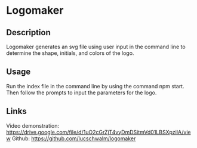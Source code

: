 # Logomaker
## Description
Logomaker generates an svg file using user input in the command line to determine the shape, initials, and colors of the logo.

## Usage 
Run the index file in the command line by using the command npm start. Then follow the prompts to input the parameters for the logo.

## Links
Video demonstration: https://drive.google.com/file/d/1uO2cGrZjT4vyDmDSitmVd01LBSXpziIA/view
Github: https://github.com/lucschwalm/logomaker